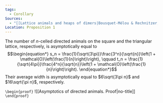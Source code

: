 ```yaml
---
tags:
  - Corollary
Sources:
  - "[[Lattice animals and heaps of dimers|Bousquet-Mélou & Rechnitzer, 2002]]"
Location: Proposition 1
---
```

The number of $n$-celled directed animals on the square and the triangular lattice, respectively, is asymptotically equal to
$$\begin{equation*}
s_n = \frac{1}{\sqrt{3\pi}}\frac{3^n}{\sqrt{n}}\left(1 + \mathcal{O}\left(\frac{1}{n}\right)\right), \qquad
t_n = \frac{1}{\sqrt{4\pi}}\frac{4^n}{\sqrt{n}}\left(1 + \mathcal{O}\left(\frac{1}{n}\right)\right).
\end{equation*}$$
Their average width is asymptotically equal to $6\sqrt{3\pi n}$ and $16\sqrt{\pi n}$, respectively.

`\begin{proof}`
![[Asymptotics of directed animals. Proof|no-title]]
`\end{proof}`
